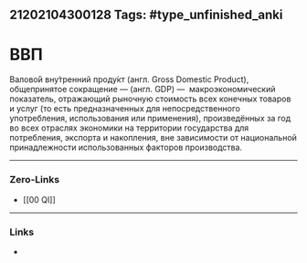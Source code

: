 21202104300128
Tags: #type_unfinished_anki 
---
# ВВП

Валово́й вну́тренний проду́кт (англ. Gross Domestic Product), общепринятое сокращение — (англ. GDP) —  макроэкономический показатель, отражающий рыночную стоимость всех конечных товаров и услуг (то есть предназначенных для непосредственного употребления, использования или применения), произведённых за год во всех отраслях экономики на территории государства для потребления, экспорта и накопления, вне зависимости от национальной принадлежности использованных факторов производства. 

---
### Zero-Links
- [[00 QI]]
---
### Links
-
